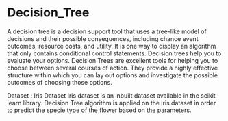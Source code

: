 # Decision_Tree
A decision tree is a decision support tool that uses a tree-like model of decisions and their possible consequences, including chance event outcomes, resource costs, and utility. It is one way to display an algorithm that only contains conditional control statements.
Decision trees help you to evaluate your options. Decision Trees are excellent tools for helping you to choose between several courses of action. They provide a highly effective structure within which you can lay out options and investigate the possible outcomes of choosing those options.

Dataset : Iris Dataset
Iris dataset is an inbuilt dataset available in the scikit learn library. Decision Tree algorithm is applied on the iris dataset in order to predict the specie type of the flower based on the parameters.
